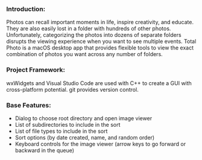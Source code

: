 ### Introduction:

Photos can recall important moments in life, inspire creativity, and educate. They are also easily lost in a folder with hundreds of other photos. Unfortunately, categorizing the photos into dozens of separate folders disrupts the viewing experience when you want to see multiple events. Total Photo is a macOS desktop app that provides flexible tools to view the exact combination of photos you want across any number of folders.

### Project Framework:

wxWidgets and Visual Studio Code are used with C++ to create a GUI with cross-platform potential. git provides version control.

### Base Features:
- Dialog to choose root directory and open image viewer
- List of subdirectories to include in the sort
- List of file types to include in the sort
- Sort options (by date created, name, and random order)
- Keyboard controls for the image viewer (arrow keys to go forward or backward in the queue)
